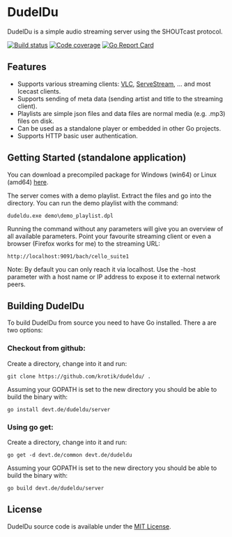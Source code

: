 DudelDu
=======
DudelDu is a simple audio streaming server using the SHOUTcast protocol.

<p>
<a href="https://devt.de/build_status.html"><img src="https://devt.de/nightly/build.dudeldu.svg" alt="Build status"></a>
<a href="https://devt.de/nightly/test.dudeldu.html"><img src="https://devt.de/nightly/test.dudeldu.svg" alt="Code coverage"></a>
<a href="https://goreportcard.com/report/github.com/krotik/dudeldu">
<img src="https://goreportcard.com/badge/github.com/krotik/dudeldu?style=flat-square" alt="Go Report Card"></a>
</p>

Features
--------
- Supports various streaming clients: <a href="http://www.videolan.org/vlc/download-windows.en_GB.html">VLC</a>, <a href="https://play.google.com/store/apps/details?id=net.sourceforge.servestream">ServeStream</a>,  ... and most Icecast clients.
- Supports sending of meta data (sending artist and title to the streaming client).
- Playlists are simple json files and data files are normal media (e.g. .mp3) files on disk.
- Can be used as a standalone player or embedded in other Go projects.
- Supports HTTP basic user authentication.

Getting Started (standalone application)
----------------------------------------
You can download a precompiled package for Windows (win64) or Linux (amd64) [here](https://devt.de/build_status.html).

The server comes with a demo playlist. Extract the files and go into the directory. You can run the demo playlist with the command:
```
dudeldu.exe demo\demo_playlist.dpl
```
Running the command without any parameters will give you an overview of all available parameters. Point your favourite streaming client or even a browser (Firefox works for me) to the streaming URL:
```
http://localhost:9091/bach/cello_suite1
```
Note: By default you can only reach it via localhost. Use the -host parameter with a host name or IP address to expose it to external network peers.

Building DudelDu
----------------
To build DudelDu from source you need to have Go installed. There a are two options:

### Checkout from github:

Create a directory, change into it and run:
```
git clone https://github.com/krotik/dudeldu/ .
```

Assuming your GOPATH is set to the new directory you should be able to build the binary with:
```
go install devt.de/dudeldu/server
```

### Using go get:

Create a directory, change into it and run:
```
go get -d devt.de/common devt.de/dudeldu
```

Assuming your GOPATH is set to the new directory you should be able to build the binary with:
```
go build devt.de/dudeldu/server
```

License
-------
DudelDu source code is available under the [MIT License](/LICENSE).
